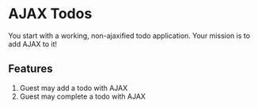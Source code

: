 # AJAX Todos

You start with a working, non-ajaxified todo application. Your mission is to
add AJAX to it!

## Features

1. Guest may add a todo with AJAX
1. Guest may complete a todo with AJAX
